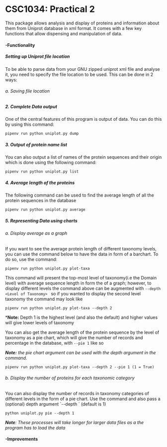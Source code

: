 <H1>CSC1034: Practical 2</H1>


This package allows analysis and display of proteins and information about them from Uniprot database in xml format.
It comes with a few key functions that allow dispensing and manipulation of data.

<h4> -Functionality </h4>

<h5>Setting up Uniprot file location</h5>
To be able to parse data from your GNU zipped uniprot xml file and analyse it, you need to specify the file location to be used.
This can be done in 2 ways:
<h6>a. Saving file location</h6>


<h5>2. Complete Data output </h5>
One of the central features of this program is output of data. You can do this by using this command:

    pipenv run python uniplot.py dump

<h5>3. Output of protein name list </h2>
You can also output a list of names of the protein sequences and their origin which is done using the following command:

    pipenv run python uniplot.py list
    
<h5>4. Average length of the proteins</h5>
The following command can be used to find the average length of all the protein sequences in the database

    pipenv run python uniplot.py average

<h5>5. Representing Data using charts </h5>
<h6>a. Display average as a graph</h6>
If you want to see the average protein length of different taxonomy levels, you can use the command below to have the
 data in form of a barchart. To do so, use the command:
 
    pipenv run python uniplot.py plot-taxa
    
This command will present the top-most level of taxonomy(i.e the Domain level) with average sequence length in form the 
of a graph; however, to display different levels the command above can be
 augmented with `--depth <Level of Taxonomy> ` so if you wanted to display the second level taxonomy the command may 
 look like
 
    pipenv run python uniplot.py plot-taxa --depth 2
    
 ***Note:** Depth 1 is  the highest level (and also the default) and higher values will give lower levels of taxonomy


You can also get the average length of the protein sequence by the level of taxonomy as a pie chart, which will give the
 number of records and percentage in the database, with `--pie 1` like so
 
 ***Note:** the pie chart argument can be used with the depth argument in the command.*
 
    pipenv run python uniplot.py plot-taxa --depth 2 --pie 1 (1 = True)
    
<h6>b. Display the number of proteins for each taxonomic category</h6>
You can also display the number of records in taxonomy categories of different levels in the form of a pie chart.
Use the command and also pass a (optional) depth argument `--depth <level>` (default is 1)

    python uniplot.py pie --depth 1

***Note**: These processes will take longer for larger data files as a the program has to load the data*

<h4> -Improvements </h4>
